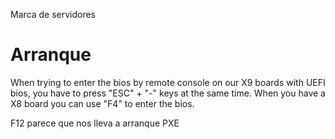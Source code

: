 Marca de servidores

# Arranque
When trying to enter the bios by remote console on our X9 boards with UEFI bios, you have to press "ESC" + "-" keys at the same time. When you have a X8 board you can use "F4" to enter the bios.

F12 parece que nos lleva a arranque PXE
